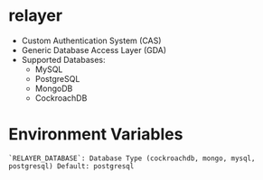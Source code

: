 # relayer

- Custom Authentication System (CAS)
- Generic Database Access Layer (GDA)
- Supported Databases:
  - MySQL
  - PostgreSQL
  - MongoDB
  - CockroachDB

# Environment Variables

    `RELAYER_DATABASE`: Database Type (cockroachdb, mongo, mysql, postgresql) Default: postgresql
